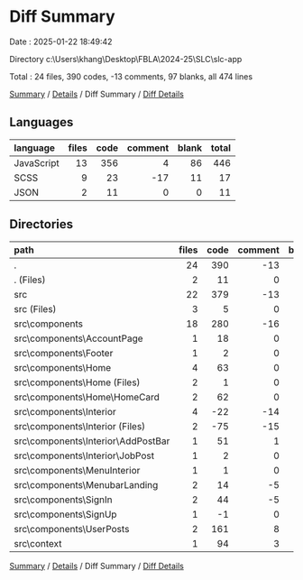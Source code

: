 # Diff Summary

Date : 2025-01-22 18:49:42

Directory c:\\Users\\khang\\Desktop\\FBLA\\2024-25\\SLC\\slc-app

Total : 24 files,  390 codes, -13 comments, 97 blanks, all 474 lines

[Summary](results.md) / [Details](details.md) / Diff Summary / [Diff Details](diff-details.md)

## Languages
| language | files | code | comment | blank | total |
| :--- | ---: | ---: | ---: | ---: | ---: |
| JavaScript | 13 | 356 | 4 | 86 | 446 |
| SCSS | 9 | 23 | -17 | 11 | 17 |
| JSON | 2 | 11 | 0 | 0 | 11 |

## Directories
| path | files | code | comment | blank | total |
| :--- | ---: | ---: | ---: | ---: | ---: |
| . | 24 | 390 | -13 | 97 | 474 |
| . (Files) | 2 | 11 | 0 | 0 | 11 |
| src | 22 | 379 | -13 | 97 | 463 |
| src (Files) | 3 | 5 | 0 | 1 | 6 |
| src\\components | 18 | 280 | -16 | 72 | 336 |
| src\\components\\AccountPage | 1 | 18 | 0 | 6 | 24 |
| src\\components\\Footer | 1 | 2 | 0 | 0 | 2 |
| src\\components\\Home | 4 | 63 | 0 | 15 | 78 |
| src\\components\\Home (Files) | 2 | 1 | 0 | 1 | 2 |
| src\\components\\Home\\HomeCard | 2 | 62 | 0 | 14 | 76 |
| src\\components\\Interior | 4 | -22 | -14 | 7 | -29 |
| src\\components\\Interior (Files) | 2 | -75 | -15 | -4 | -94 |
| src\\components\\Interior\\AddPostBar | 1 | 51 | 1 | 11 | 63 |
| src\\components\\Interior\\JobPost | 1 | 2 | 0 | 0 | 2 |
| src\\components\\MenuInterior | 1 | 1 | 0 | 0 | 1 |
| src\\components\\MenubarLanding | 2 | 14 | -5 | 5 | 14 |
| src\\components\\SignIn | 2 | 44 | -5 | 12 | 51 |
| src\\components\\SignUp | 1 | -1 | 0 | 1 | 0 |
| src\\components\\UserPosts | 2 | 161 | 8 | 26 | 195 |
| src\\context | 1 | 94 | 3 | 24 | 121 |

[Summary](results.md) / [Details](details.md) / Diff Summary / [Diff Details](diff-details.md)